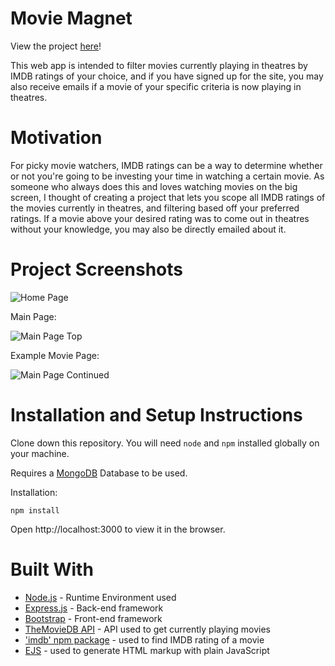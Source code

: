 # Movie Magnet

View the project [here](https://github.com/RupinderN/MovieMagnet)!

This web app is intended to filter movies currently playing in theatres by IMDB ratings of your choice, and if you have signed up for the site, you may also receive emails if a movie of your specific criteria is now playing in theatres.


# Motivation

For picky movie watchers, IMDB ratings can be a way to determine whether or not you're going to be investing your time in watching a certain movie. As someone who always does this and loves watching movies on the big screen, I thought of creating a project that lets you scope all IMDB ratings of the movies currently in theatres, and filtering based off your preferred ratings. If a movie above your desired rating was to come out in theatres without your knowledge, you may also be directly emailed about it.

# Project Screenshots

![Home Page](https://github.com/RupinderN/MovieMagnet/tree/master/public/assets/home.PNG)

Main Page:

![Main Page Top](https://github.com/RupinderN/MovieMagnet/tree/master/public/assets/main.gif)

Example Movie Page:

![Main Page Continued](https://github.com/RupinderN/MovieMagnet/tree/master/public/assets/show.PNG)


# Installation and Setup Instructions

Clone down this repository. You will need ```node``` and ```npm``` installed globally on your machine.

Requires a [MongoDB](https://www.mongodb.com/) Database to be used.

Installation:

```npm install```

Open http://localhost:3000 to view it in the browser.


# Built With

* [Node.js](https://nodejs.org/en/) - Runtime Environment used
* [Express.js](https://expressjs.com/) - Back-end framework
* [Bootstrap](https://getbootstrap.com/) - Front-end framework
* [TheMovieDB API](https://www.themoviedb.org/?language=en-US) - API used to get currently playing movies
* ['imdb' npm package](https://www.npmjs.com/package/imdb) - used to find IMDB rating of a movie
* [EJS](https://ejs.co/) - used to generate HTML markup with plain JavaScript





